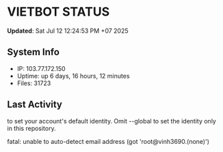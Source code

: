 # VIETBOT STATUS
**Updated**: Sat Jul 12 12:24:53 PM +07 2025

## System Info
- IP: 103.77.172.150
- Uptime: up 6 days, 16 hours, 12 minutes
- Files: 31723

## Last Activity

to set your account's default identity.
Omit --global to set the identity only in this repository.

fatal: unable to auto-detect email address (got 'root@vinh3690.(none)')
